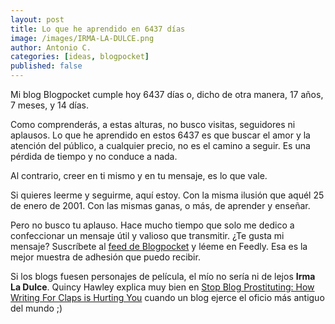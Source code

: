 ```yaml
---
layout: post
title: Lo que he aprendido en 6437 días
image: /images/IRMA-LA-DULCE.png
author: Antonio C.
categories: [ideas, blogpocket]
published: false
---
```


Mi blog Blogpocket cumple hoy 6437 días o, dicho de otra manera, 17 años, 7 meses, y 14 días.



Como comprenderás, a estas alturas, no busco visitas, seguidores ni aplausos. Lo que he aprendido en estos 6437 es que buscar el amor y la atención del público, a cualquier precio, no es el camino a seguir. Es una pérdida de tiempo y no conduce a nada. 

Al contrario, creer en ti mismo y en tu mensaje, es lo que vale.

Si quieres leerme y seguirme, aquí estoy. Con la misma ilusión que aquél 25 de enero de 2001. Con las mismas ganas, o más, de aprender y enseñar. 

Pero no busco tu aplauso. Hace mucho tiempo que solo me dedico a confeccionar un mensaje útil y valioso que transmitir. ¿Te gusta mi mensaje? Suscríbete al [feed de Blogpocket](https://www.blogpocket.com/feed) y léeme en Feedly. Esa es la mejor muestra de adhesión que puedo recibir.

Si los blogs fuesen personajes de película, el mío no sería ni de lejos **Irma La Dulce**. Quincy Hawley explica muy bien en [Stop Blog Prostituting: How Writing For Claps is Hurting You](https://writingcooperative.com/stop-blog-prostituting-how-writing-for-claps-is-hurting-you-ed4745fc35d2) cuando un blog ejerce el oficio más antiguo del mundo ;)

